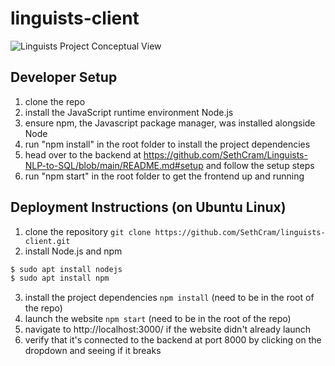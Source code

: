 # linguists-client
![Linguists Project Conceptual View](https://user-images.githubusercontent.com/86444777/219822992-974e45b1-fb9a-4600-90f9-78c37d9c9c89.png)

## Developer Setup
1. clone the repo
2. install the JavaScript runtime environment Node.js 
3. ensure npm, the Javascript package manager, was installed alongside Node
4. run "npm install" in the root folder to install the project dependencies
5. head over to the backend at https://github.com/SethCram/Linguists-NLP-to-SQL/blob/main/README.md#setup and follow the setup steps
6. run "npm start" in the root folder to get the frontend up and running

## Deployment Instructions (on Ubuntu Linux)
1. clone the repository `git clone https://github.com/SethCram/linguists-client.git`
2. install Node.js and npm 
```sh
$ sudo apt install nodejs
$ sudo apt install npm
```
3. install the project dependencies `npm install` (need to be in the root of the repo)
4. launch the website `npm start` (need to be in the root of the repo)
5. navigate to http://localhost:3000/ if the website didn't already launch
6. verify that it's connected to the backend at port 8000 by clicking on the dropdown and seeing if it breaks

